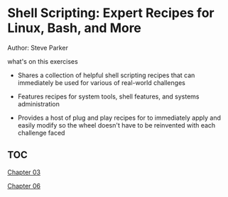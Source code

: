 # Shell Scripting: Expert Recipes for Linux, Bash, and More

Author: Steve Parker

what's on this exercises

- Shares a collection of helpful shell scripting recipes that can immediately be used for various of real-world challenges

- Features recipes for system tools, shell features, and systems administration

- Provides a host of plug and play recipes for to immediately apply and easily modify so the wheel doesn't have to be reinvented with each challenge faced

## TOC
[Chapter 03](https://github.com/samperay/scripting/blob/master/ebooks-code-snippets/shell-scripting/chap03/README.md)

[Chapter 06](https://github.com/samperay/scripting/blob/master/ebooks-code-snippets/shell-scripting/chap06/README.md)
